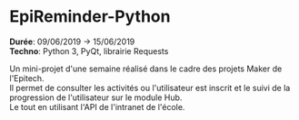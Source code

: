 # EpiReminder-Python

**Durée**: 09/06/2019 -> 15/06/2019  
**Techno**: Python 3, PyQt, librairie Requests  

Un mini-projet d'une semaine réalisé dans le cadre des projets Maker de l'Epitech.  
Il permet de consulter les activités ou l'utilisateur est inscrit et le suivi de la progression de l'utilisateur sur le module Hub.  
Le tout en utilisant l'API de l'intranet de l'école.  
